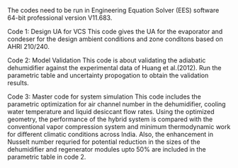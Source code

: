 The codes need to be run in Engineering Equation Solver (EES) software 64-bit professional version V11.683.

Code 1: Design UA for VCS
This code gives the UA for the evaporator and condeser for the design ambient conditions and zone conditons based on AHRI 210/240.

Code 2: Model Validation
This code is about validating the adiabatic dehumidifier against the experimental data of Huang et al.(2012). Run the parametric table and uncertainty propogation to obtain the validation results.

Code 3: Master code for system simulation
This code  includes the parametric optimization for air channel number in the dehumidifier, cooling water temperature and liquid desiccant flow rates.
Using the optimized geometry, the performance of the hybrid system is compared with the conventional vapor compression system and minimum thermodynamic work for different climatic conditions across India.
Also, the enhancement in Nusselt number requried for potential reduction in the sizes of the dehumidifier and regenerator modules upto 50% are included in the parametric table in code 2. 

